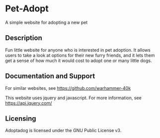 # Pet-Adopt
A simple website for adopting a new pet

## Description
Fun little website for anyone who is interested in pet adoption. It allows users to take a look at options for their new furry friends, and it lets
them get a sense of how much it would cost to adopt one or many little dogs. 



## Documentation and Support

For similar websites, see 
https://github.com/warhammer-40k

This website uses jquery and javascript. For more information, see 
https://api.jquery.com/


## Licensing
Adoptadog is licensed under the GNU Public License v3.
